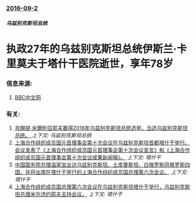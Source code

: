 ### [2016-09-2](/news/2016/09/2/index.md)

##### 乌兹别克斯坦总统
# 执政27年的乌兹别克斯坦总统伊斯兰·卡里莫夫于塔什干医院逝世，享年78岁 




### 信息来源:

1. [BBC中文网](http://www.bbc.com/news/world-asia-37260375)

### 有关:

1. [肖開提·米爾則亞耶夫赢得2016年乌兹别克斯坦总统选举，当选乌兹别克斯坦总统。 ](/news/2016/12/5/肖開提-米爾則亞耶夫赢得2016年乌兹别克斯坦总统选举-当选乌兹别克斯坦总统.md) _上下文: 乌兹别克斯坦总统_
2. [ 上海合作组织成员国元首理事会第十次会议在乌兹别克斯坦首都塔什干举行。会议发表了《上海合作组织成员国元首理事会第十次会议宣言》和《上海合作组织成员国元首理事会第十次会议成果新闻稿》。](/news/2010/06/11/上海合作组织成员国元首理事会第十次会议在乌兹别克斯坦首都塔什干举行-会议发表了-上海合作组织成员国元首理事会第十次会议.md) _上下文: 塔什干_
3. [中国国务院总理温家宝出访乌兹别克斯坦、土库曼斯坦、白俄罗斯同俄罗斯四国，并将出席在塔什干举行的上海合作组织成员国总理第六次会议。](/news/2007/11/2/中国国务院总理温家宝出访乌兹别克斯坦-土库曼斯坦-白俄罗斯同俄罗斯四国-并将出席在塔什干举行的上海合作组织成员国总理第六.md) _上下文: 塔什干_
4. [上海合作组织成员国总理第六次会议在乌兹别克斯坦塔什干举行，乌兹别克斯坦总理米尔济约耶夫主持会议。](/news/2007/11/2/上海合作组织成员国总理第六次会议在乌兹别克斯坦塔什干举行-乌兹别克斯坦总理米尔济约耶夫主持会议.md) _上下文: 塔什干_
